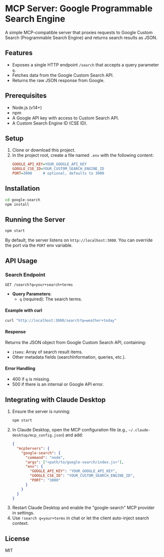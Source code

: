 # MCP Server: Google Programmable Search Engine

A simple MCP-compatible server that proxies requests to Google Custom Search (Programmable Search Engine) and returns search results as JSON.

## Features
- Exposes a single HTTP endpoint `/search` that accepts a query parameter `q`.
- Fetches data from the Google Custom Search API.
- Returns the raw JSON response from Google.

## Prerequisites
- Node.js (v14+)
- npm
- A Google API key with access to Custom Search API.
- A Custom Search Engine ID (CSE ID).

## Setup
1. Clone or download this project.
2. In the project root, create a file named `.env` with the following content:
   ```ini
   GOOGLE_API_KEY=YOUR_GOOGLE_API_KEY
   GOOGLE_CSE_ID=YOUR_CUSTOM_SEARCH_ENGINE_ID
   PORT=3000     # optional, defaults to 3000
   ```

## Installation
```bash
cd google-search
npm install
```

## Running the Server
```bash
npm start
```
By default, the server listens on `http://localhost:3000`. You can override the port via the `PORT` env variable.

## API Usage
### Search Endpoint
```
GET /search?q=your+search+terms
```
- **Query Parameters**:
  - `q` (required): The search terms.

#### Example with curl
```bash
curl "http://localhost:3000/search?q=weather+today"
```

#### Response
Returns the JSON object from Google Custom Search API, containing:
- `items`: Array of search result items.
- Other metadata fields (searchInformation, queries, etc.).

#### Error Handling
- 400 if `q` is missing.
- 500 if there is an internal or Google API error.

## Integrating with Claude Desktop

1. Ensure the server is running:
   ```bash
   npm start
   ```
2. In Claude Desktop, open the MCP configuration file (e.g., `~/.claude-desktop/mcp_config.json`) and add:
   ```json
   {
     "mcpServers": {
       "google-search": {
         "command": "node",
         "args": ["<path/to/google-search/index.js>"],
         "env": {
           "GOOGLE_API_KEY": "YOUR_GOOGLE_API_KEY",
           "GOOGLE_CSE_ID": "YOUR_CUSTOM_SEARCH_ENGINE_ID",
           "PORT": "3000"
         }
       }
     }
   }
   ```
3. Restart Claude Desktop and enable the "google-search" MCP provider in settings.
4. Use `!search q=your+terms` in chat or let the client auto-inject search context.

## License
MIT
